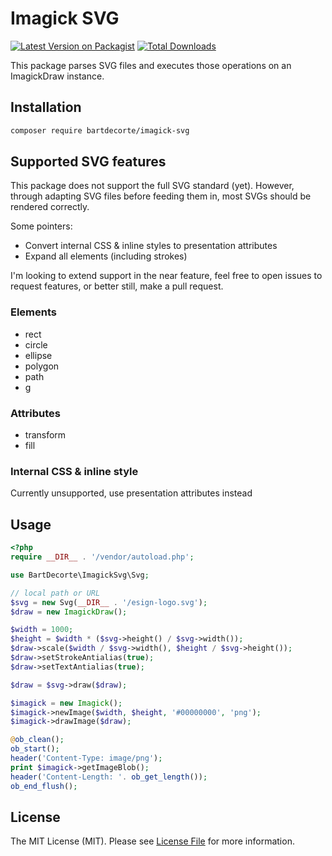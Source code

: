 # Imagick SVG
[![Latest Version on Packagist](https://img.shields.io/packagist/v/bartdecorte/imagick-svg.svg?style=flat-square)](https://packagist.org/packages/bartdecorte/imagick-svg)
[![Total Downloads](https://img.shields.io/packagist/dt/bartdecorte/imagick-svg.svg?style=flat-square)](https://packagist.org/packages/bartdecorte/imagick-svg)

This package parses SVG files and executes those operations on an ImagickDraw instance.

## Installation

```bash
composer require bartdecorte/imagick-svg
```

## Supported SVG features
This package does not support the full SVG standard (yet). However, through adapting SVG files before feeding them in,
most SVGs should be rendered correctly.

Some pointers:
- Convert internal CSS & inline styles to presentation attributes
- Expand all elements (including strokes)

I'm looking to extend support in the near feature, feel free to open issues to request features, or better still, make
a pull request.

### Elements
- rect
- circle
- ellipse
- polygon
- path
- g

### Attributes
- transform
- fill

### Internal CSS & inline style
Currently unsupported, use presentation attributes instead

## Usage

```php
<?php
require __DIR__ . '/vendor/autoload.php';

use BartDecorte\ImagickSvg\Svg;

// local path or URL
$svg = new Svg(__DIR__ . '/esign-logo.svg');
$draw = new ImagickDraw();

$width = 1000;
$height = $width * ($svg->height() / $svg->width());
$draw->scale($width / $svg->width(), $height / $svg->height());
$draw->setStrokeAntialias(true);
$draw->setTextAntialias(true);

$draw = $svg->draw($draw);

$imagick = new Imagick();
$imagick->newImage($width, $height, '#00000000', 'png');
$imagick->drawImage($draw);

@ob_clean();
ob_start();
header('Content-Type: image/png');
print $imagick->getImageBlob();
header('Content-Length: '. ob_get_length());
ob_end_flush();
```

## License

The MIT License (MIT). Please see [License File](LICENSE) for more information.
